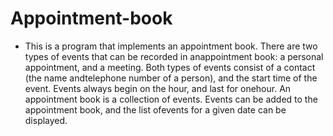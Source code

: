 # Appointment-book
- This is a program that implements an appointment book.
There are two types of events that can be recorded in anappointment book:
a personal appointment, and a meeting. Both types of events consist of a
contact (the name andtelephone number of a person), and the start time of
the event.  Events always begin on the hour, and last for onehour.
An appointment book is a collection of events.
Events can be added to the appointment book, and the list ofevents for a
given date can be displayed.
